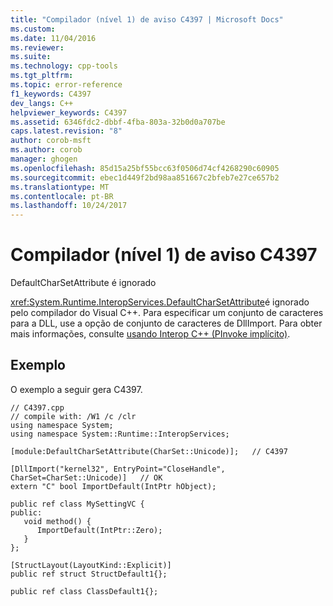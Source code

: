 ```yaml
---
title: "Compilador (nível 1) de aviso C4397 | Microsoft Docs"
ms.custom: 
ms.date: 11/04/2016
ms.reviewer: 
ms.suite: 
ms.technology: cpp-tools
ms.tgt_pltfrm: 
ms.topic: error-reference
f1_keywords: C4397
dev_langs: C++
helpviewer_keywords: C4397
ms.assetid: 6346fdc2-dbbf-4fba-803a-32b0d0a707be
caps.latest.revision: "8"
author: corob-msft
ms.author: corob
manager: ghogen
ms.openlocfilehash: 85d15a25bf55bcc63f0506d74cf4268290c60905
ms.sourcegitcommit: ebec1d449f2bd98aa851667c2bfeb7e27ce657b2
ms.translationtype: MT
ms.contentlocale: pt-BR
ms.lasthandoff: 10/24/2017
---
```

# <a name="compiler-warning-level-1-c4397"></a>Compilador (nível 1) de aviso C4397
DefaultCharSetAttribute é ignorado  
  
 <xref:System.Runtime.InteropServices.DefaultCharSetAttribute>é ignorado pelo compilador do Visual C++. Para especificar um conjunto de caracteres para a DLL, use a opção de conjunto de caracteres de DllImport. Para obter mais informações, consulte [usando Interop C++ (PInvoke implícito)](../../dotnet/using-cpp-interop-implicit-pinvoke.md).  
  
## <a name="example"></a>Exemplo  
 O exemplo a seguir gera C4397.  
  
```  
// C4397.cpp  
// compile with: /W1 /c /clr  
using namespace System;  
using namespace System::Runtime::InteropServices;  
  
[module:DefaultCharSetAttribute(CharSet::Unicode)];   // C4397  
  
[DllImport("kernel32", EntryPoint="CloseHandle", CharSet=CharSet::Unicode)]   // OK  
extern "C" bool ImportDefault(IntPtr hObject);  
  
public ref class MySettingVC {  
public:  
   void method() {  
      ImportDefault(IntPtr::Zero);  
   }  
};  
  
[StructLayout(LayoutKind::Explicit)]  
public ref struct StructDefault1{};  
  
public ref class ClassDefault1{};  
```